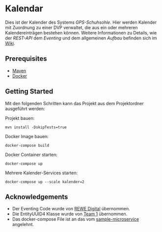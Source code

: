 # Kalendar

Dies ist der Kalender des Systems _GPS-Schuhsohle_. Hier werden Kalender mit Zuordnung zu einer DVP verwaltet, die aus ein oder mehreren Kalendereinträgen bestehen können. Weitere Informationen zu Details, wie der _REST-API_ dem _Eventing_ und dem allgemeinen _Aufbau_ befinden sich im [Wiki](https://github.com/Archi-Lab/fae-team-2-kalendar/wiki).


## Prerequisites

* [Maven](https://maven.apache.org/install.html)
* [Docker](https://www.docker.com/)

## Getting Started

Mit den folgenden Schritten kann das Projekt aus dem Projektordner ausgeführt werden:

Projekt bauen:
```
mvn install -DskipTests=true
```

Docker Image bauen:
```
docker-compose build
```

Docker Container starten:
```
docker-compose up
```

Mehrere Kalender-Services starten:
```
docker-compose up --scale kalender=2
```

## Acknowledgements
* Der Eventing Code wurde von [REWE Digital](https://github.com/rewe-digital/integration-patterns) übernommen. 
* Die EntityUUID4 Klasse wurde von [Team 1](https://github.com/Archi-Lab/fae-team-1) übernommen. 
* Das docker-compose File ist an das vom [sample-microservice](https://github.com/Archi-Lab/sample-microservice) angelehnt.
